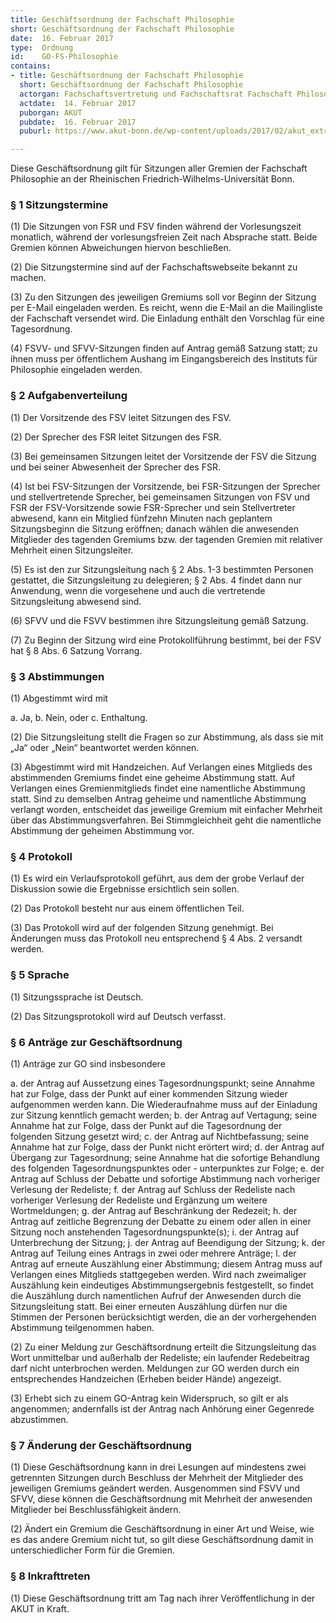 ```yaml
---
title: Geschäftsordnung der Fachschaft Philosophie
short: Geschäftsordnung der Fachschaft Philosophie
date:  16. Februar 2017
type:  Ordnung
id:    GO-FS-Philosophie
contains:
- title: Geschäftsordnung der Fachschaft Philosophie
  short: Geschäftsordnung der Fachschaft Philosophie
  actorgan: Fachschaftsvertretung und Fachschaftsrat Fachschaft Philosophie
  actdate:  14. Februar 2017
  puborgan: AKUT
  pubdate:  16. Februar 2017
  puburl: https://www.akut-bonn.de/wp-content/uploads/2017/02/akut_extra_2017-6.pdf

---
```


Diese Geschäftsordnung gilt für Sitzungen aller Gremien der Fachschaft Philosophie an
der Rheinischen Friedrich-Wilhelms-Universität Bonn.


### § 1 Sitzungstermine

(1) Die Sitzungen von FSR und FSV finden während der Vorlesungszeit monatlich,
während der vorlesungsfreien Zeit nach Absprache statt. Beide Gremien können
Abweichungen hiervon beschließen.

(2) Die Sitzungstermine sind auf der Fachschaftswebseite bekannt zu machen.

(3) Zu den Sitzungen des jeweiligen Gremiums soll vor Beginn der Sitzung per E-Mail
eingeladen werden. Es reicht, wenn die E-Mail an die Mailingliste der Fachschaft
versendet wird. Die Einladung enthält den Vorschlag für eine Tagesordnung.

(4) FSVV- und SFVV-Sitzungen finden auf Antrag gemäß Satzung statt; zu ihnen
muss per öffentlichem Aushang im Eingangsbereich des Instituts für Philosophie
eingeladen werden.


### § 2 Aufgabenverteilung

(1) Der Vorsitzende des FSV leitet Sitzungen des FSV.

(2) Der Sprecher des FSR leitet Sitzungen des FSR.

(3) Bei gemeinsamen Sitzungen leitet der Vorsitzende der FSV die Sitzung und bei
seiner Abwesenheit der Sprecher des FSR.

(4) Ist bei FSV-Sitzungen der Vorsitzende, bei FSR-Sitzungen der Sprecher und
stellvertretende Sprecher, bei gemeinsamen Sitzungen von FSV und FSR der
FSV-Vorsitzende sowie FSR-Sprecher und sein Stellvertreter abwesend, kann ein
Mitglied fünfzehn Minuten nach geplantem Sitzungsbeginn die Sitzung eröffnen;
danach wählen die anwesenden Mitglieder des tagenden Gremiums bzw. der
tagenden Gremien mit relativer Mehrheit einen Sitzungsleiter.

(5) Es ist den zur Sitzungsleitung nach § 2 Abs. 1-3 bestimmten Personen gestattet,
die Sitzungsleitung zu delegieren; § 2 Abs. 4 findet dann nur Anwendung, wenn die
vorgesehene und auch die vertretende Sitzungsleitung abwesend sind.

(6) SFVV und die FSVV bestimmen ihre Sitzungsleitung gemäß Satzung.

(7) Zu Beginn der Sitzung wird eine Protokollführung bestimmt, bei der FSV hat § 8
Abs. 6 Satzung Vorrang.


### § 3 Abstimmungen

(1) Abgestimmt wird mit

a. Ja,
b. Nein, oder
c. Enthaltung.

(2) Die Sitzungsleitung stellt die Fragen so zur Abstimmung, als dass sie mit „Ja“ oder
„Nein“ beantwortet werden können.

(3) Abgestimmt wird mit Handzeichen. Auf Verlangen eines Mitglieds des
abstimmenden Gremiums findet eine geheime Abstimmung statt. Auf Verlangen
eines Gremienmitglieds findet eine namentliche Abstimmung statt. Sind zu
demselben Antrag geheime und namentliche Abstimmung verlangt worden,
entscheidet das jeweilige Gremium mit einfacher Mehrheit über das
Abstimmungsverfahren. Bei Stimmgleichheit geht die namentliche Abstimmung der
geheimen Abstimmung vor.


### § 4 Protokoll

(1) Es wird ein Verlaufsprotokoll geführt, aus dem der grobe Verlauf der Diskussion
sowie die Ergebnisse ersichtlich sein sollen.

(2) Das Protokoll besteht nur aus einem öffentlichen Teil.

(3) Das Protokoll wird auf der folgenden Sitzung genehmigt. Bei Änderungen muss
das Protokoll neu entsprechend § 4 Abs. 2 versandt werden.


### § 5 Sprache

(1) Sitzungssprache ist Deutsch.

(2) Das Sitzungsprotokoll wird auf Deutsch verfasst.


### § 6 Anträge zur Geschäftsordnung

(1) Anträge zur GO sind insbesondere

a. der Antrag auf Aussetzung eines Tagesordnungspunkt; seine Annahme hat
    zur Folge, dass der Punkt auf einer kommenden Sitzung wieder
    aufgenommen werden kann. Die Wiederaufnahme muss auf der Einladung
    zur Sitzung kenntlich gemacht werden;
b. der Antrag auf Vertagung; seine Annahme hat zur Folge, dass der Punkt auf
    die Tagesordnung der folgenden Sitzung gesetzt wird;
c. der Antrag auf Nichtbefassung; seine Annahme hat zur Folge, dass der
    Punkt nicht erörtert wird;
d. der Antrag auf Übergang zur Tagesordnung; seine Annahme hat die
    sofortige Behandlung des folgenden Tagesordnungspunktes oder -
    unterpunktes zur Folge;
e. der Antrag auf Schluss der Debatte und sofortige Abstimmung nach
    vorheriger Verlesung der Redeliste;
f. der Antrag auf Schluss der Redeliste nach vorheriger Verlesung der
    Redeliste und Ergänzung um weitere Wortmeldungen;
g. der Antrag auf Beschränkung der Redezeit;
h. der Antrag auf zeitliche Begrenzung der Debatte zu einem oder allen in einer
    Sitzung noch anstehenden Tagesordnungspunkte(s);
i. der Antrag auf Unterbrechung der Sitzung;
j. der Antrag auf Beendigung der Sitzung;
k. der Antrag auf Teilung eines Antrags in zwei oder mehrere Anträge;
l. der Antrag auf erneute Auszählung einer Abstimmung; diesem Antrag muss
    auf Verlangen eines Mitglieds stattgegeben werden. Wird nach zweimaliger
    Auszählung kein eindeutiges Abstimmungsergebnis festgestellt, so findet die
    Auszählung durch namentlichen Aufruf der Anwesenden durch die
    Sitzungsleitung statt. Bei einer erneuten Auszählung dürfen nur die Stimmen
    der Personen berücksichtigt werden, die an der vorhergehenden
    Abstimmung teilgenommen haben.

(2) Zu einer Meldung zur Geschäftsordnung erteilt die Sitzungsleitung das Wort
unmittelbar und außerhalb der Redeliste; ein laufender Redebeitrag darf nicht
unterbrochen werden. Meldungen zur GO werden durch ein entsprechendes
Handzeichen (Erheben beider Hände) angezeigt.

(3) Erhebt sich zu einem GO-Antrag kein Widerspruch, so gilt er als angenommen;
andernfalls ist der Antrag nach Anhörung einer Gegenrede abzustimmen.


### § 7 Änderung der Geschäftsordnung

(1) Diese Geschäftsordnung kann in drei Lesungen auf mindestens zwei getrennten
Sitzungen durch Beschluss der Mehrheit der Mitglieder des jeweiligen Gremiums
geändert werden. Ausgenommen sind FSVV und SFVV, diese können die
Geschäftsordnung mit Mehrheit der anwesenden Mitglieder bei Beschlussfähigkeit
ändern.

(2) Ändert ein Gremium die Geschäftsordnung in einer Art und Weise, wie es das
andere Gremium nicht tut, so gilt diese Geschäftsordnung damit in
unterschiedlicher Form für die Gremien.


### § 8 Inkrafttreten

(1) Diese Geschäftsordnung tritt am Tag nach ihrer Veröffentlichung in der AKUT in
Kraft.
